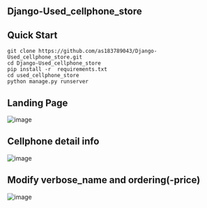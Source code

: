 ## Django-Used_cellphone_store

## Quick Start
```
git clone https://github.com/as183789043/Django-Used_cellphone_store.git
cd Django-Used_cellphone_store
pip install -r  requirements.txt
cd used_cellphone_store
python manage.py runserver
```
## Landing Page
![image](https://github.com/as183789043/Django-Used_cellphone_store/assets/56618553/e0ebdd76-32a2-4833-8011-a4844df9a9de)

## Cellphone  detail info
![image](https://github.com/as183789043/Django-Used_cellphone_store/assets/56618553/b2d2cbba-e109-441a-b2a1-bb112d95c17d)

## Modify verbose_name and ordering(-price) 
![image](https://github.com/as183789043/Django-Used_cellphone_store/assets/56618553/929505b3-4560-495c-aaad-fcf062af9398)
